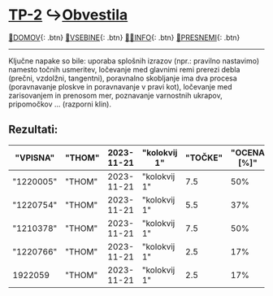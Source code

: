 # [TP-2](../index.md) ↪[Obvestila](./index.md) 

[🏡DOMOV](../index.md){: .btn}
[📝VSEBINE](../Vsebine/index.md){: .btn}
[👨‍🎓INFO](../info.md){: .btn}
[💾PRESNEMI](../Presnemi/index.md){: .btn}

---
 
Ključne napake so bile: uporaba splošnih izrazov (npr.: pravilno nastavimo) namesto točnih usmeritev, ločevanje med glavnimi remi prerezi debla (prečni, vzdolžni, tangentni), poravnalno skobljanje ima dva procesa (poravnavanje ploskve in poravnavanje v pravi kot), ločevanje med zarisovanjem in prenosom mer, poznavanje varnostnih ukrapov, pripomočkov ... (razporni klin).

## Rezultati:

| "VPISNA" | "THOM" | 2023-11-21 | "kolokvij 1" | "TOČKE" | "OCENA [%]" |
| ---- | ---- | ---- | ---- | ---- | ---- |
| "1220005" | "THOM" | 2023-11-21 | "kolokvij 1" | 7.5 | 50% |
| "1220754" | "THOM" | 2023-11-21 | "kolokvij 1" | 5.5 | 37% |
| "1210378" | "THOM" | 2023-11-21 | "kolokvij 1" | 7.5 | 50% |
| "1220766" | "THOM" | 2023-11-21 | "kolokvij 1" | 2.5 | 17% |
| 1922059 | "THOM" | 2023-11-21 | "kolokvij 1" | 2.5 | 17% |

